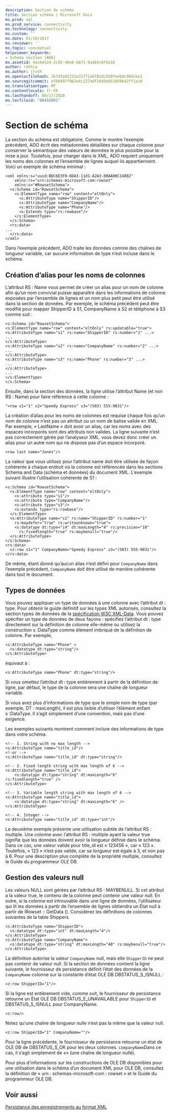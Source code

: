 ```yaml
---
description: Section de schéma
title: Section schéma | Microsoft Docs
ms.prod: sql
ms.prod_service: connectivity
ms.technology: connectivity
ms.custom: ''
ms.date: 01/19/2017
ms.reviewer: ''
ms.topic: conceptual
helpviewer_keywords:
- Schema section [ADO]
ms.assetid: 4ac6e524-2c92-48e8-b871-0a4b5c8fda18
author: rothja
ms.author: jroth
ms.openlocfilehash: 2b7d3a82231e31771a6f01dc558feebdc98dcbe1
ms.sourcegitcommit: e700497f962e4c2274df16d9e651059b42ff1a10
ms.translationtype: MT
ms.contentlocale: fr-FR
ms.lasthandoff: 08/17/2020
ms.locfileid: "88452891"
---
```

# <a name="schema-section"></a>Section de schéma
La section du schéma est obligatoire. Comme le montre l’exemple précédent, ADO écrit des métadonnées détaillées sur chaque colonne pour conserver la sémantique des valeurs de données le plus possible pour la mise à jour. Toutefois, pour charger dans le XML, ADO requiert uniquement les noms des colonnes et l’ensemble de lignes auquel ils appartiennent. Voici un exemple de schéma minimal :  
  
```  
<xml xmlns:s="uuid:BDC6E3F0-6DA3-11d1-A2A3-00AA00C14882"  
    xmlns:rs="urn:schemas-microsoft-com:rowset"  
    xmlns:z="#RowsetSchema">  
  <s:Schema id="RowsetSchema">  
    <s:ElementType name="row" content="eltOnly">  
      <s:AttributeType name="ShipperID"/>  
      <s:AttributeType name="CompanyName"/>  
      <s:AttributeType name="Phone"/>  
      <s:Extends type="rs:rowbase"/>  
    </s:ElementType>  
  </s:Schema>  
  <rs:data>  
...  
  </rs:data>  
</xml>  
```  
  
 Dans l’exemple précédent, ADO traite les données comme des chaînes de longueur variable, car aucune information de type n’est incluse dans le schéma.  
  
## <a name="creating-aliases-for-column-names"></a>Création d’alias pour les noms de colonnes  
 L’attribut RS : Name vous permet de créer un alias pour un nom de colonne afin qu’un nom convivial puisse apparaître dans les informations de colonne exposées par l’ensemble de lignes et un nom plus petit peut être utilisé dans la section de données. Par exemple, le schéma précédent peut être modifié pour mapper ShipperID à S1, CompanyName à S2 et téléphone à S3 comme suit :  
  
```  
<s:Schema id="RowsetSchema">   
<s:ElementType name="row" content="eltOnly" rs:updatable="true">   
<s:AttributeType name="s1" rs:name="ShipperID" rs:number="1" ...>   
...  
</s:AttributeType>   
<s:AttributeType name="s2" rs:name="CompanyName" rs:number="2" ...>   
...  
</s:AttributeType>   
<s:AttributeType name="s3" rs:name="Phone" rs:number="3" ...>   
...  
</s:AttributeType>   
...  
</s:ElementType>   
</s:Schema>  
```  
  
 Ensuite, dans la section des données, la ligne utilise l’attribut Name (et non RS : Name) pour faire référence à cette colonne :  
  
```  
"<row s1="1" s2="Speedy Express" s3="(503) 555-9831"/>  
```  
  
 La création d’alias pour les noms de colonnes est requise chaque fois qu’un nom de colonne n’est pas un attribut ou un nom de balise valide en XML. Par exemple, « LastName » doit avoir un alias, car les noms avec des espaces incorporés sont des attributs non valides. La ligne suivante n’est pas correctement gérée par l’analyseur XML. vous devez donc créer un alias pour un autre nom qui ne dispose pas d’un espace incorporé.  
  
```  
<row last name="Jones"/>  
```  
  
 La valeur que vous utilisez pour l’attribut name doit être utilisée de façon cohérente à chaque endroit où la colonne est référencée dans les sections Schema and Data (schéma et données) du document XML. L’exemple suivant illustre l’utilisation cohérente de S1 :  
  
```  
<s:Schema id="RowsetSchema">  
  <s:ElementType name="row" content="eltOnly">  
    <s:attribute type="s1"/>  
    <s:attribute type="CompanyName"/>  
    <s:attribute type="s3"/>  
    <s:extends type="rs:rowbase"/>  
  </s:ElementType>  
  <s:AttributeType name="s1" rs:name="ShipperID" rs:number="1"   
    rs:maydefer="true" rs:writeunknown="true">  
    <s:datatype dt:type="i4" dt:maxLength="4" rs:precision="10"   
      rs:fixedlength="true" rs:maybenull="true"/>  
  </s:AttributeType>  
</s:Schema>  
<rs:data>  
  <z:row s1="1" CompanyName="Speedy Express" s3="(503) 555-9831"/>  
</rs:data>  
```  
  
 De même, étant donné qu’aucun alias n’est défini pour `CompanyName` dans l’exemple précédent, `CompanyName` doit être utilisé de manière cohérente dans tout le document.  
  
## <a name="data-types"></a>Types de données  
 Vous pouvez appliquer un type de données à une colonne avec l’attribut dt : type. Pour obtenir le guide définitif sur les types XML autorisés, consultez la section types de données de la [spécification W3C XML-Data](http://www.w3.org/TR/1998/NOTE-XML-data/). Vous pouvez spécifier un type de données de deux façons : spécifiez l’attribut dt : type directement sur la définition de colonne elle-même ou utilisez la construction s :DataType comme élément imbriqué de la définition de colonne. Par exemple,  
  
```  
<s:AttributeType name="Phone" >  
  <s:datatype dt:type="string"/>  
</s:AttributeType>  
```  
  
 équivaut à :  
  
```  
<s:AttributeType name="Phone" dt:type="string"/>  
```  
  
 Si vous omettez l’attribut dt : type entièrement à partir de la définition de ligne, par défaut, le type de la colonne sera une chaîne de longueur variable.  
  
 Si vous avez plus d’informations de type que le simple nom de type (par exemple, DT : maxLength), il est plus lisible d’utiliser l’élément enfant s :DataType. Il s’agit simplement d’une convention, mais pas d’une exigence.  
  
 Les exemples suivants montrent comment inclure des informations de type dans votre schéma.  
  
```  
<!-- 1. String with no max length -->  
<s:AttributeType name="title_id"/>  
<!-or -->  
<s:AttributeType name="title_id" dt:type="string"/>  
  
<!-- 2. Fixed length string with max length of 6 -->  
<s:AttributeType name="title_id">  
    <s:datatype dt:type="string" dt:maxLength="6" rs:fixedlength="true" />  
</s:AttributeType>  
  
<!-- 3. Variable length string with max length of 6 -->  
<s:AttributeType name="title_id">  
    <s:datatype dt:type="string" dt:maxLength="6" />  
</s:AttributeType>  
  
<!-- 4. Integer -->  
<s:AttributeType name="title_id" dt:type="int"/>  
```  
  
 Le deuxième exemple présente une utilisation subtile de l’attribut RS : multiple. Une colonne avec l’attribut RS : multiple ayant la valeur true signifie que les données doivent avoir la longueur définie dans le schéma. Dans ce cas, une valeur valide pour title_id est « 123456 », car « 123 ». Toutefois, « 123 » n’est pas valide, car sa longueur est égale à 3, et non pas à 6. Pour une description plus complète de la propriété multiple, consultez le Guide du programmeur OLE DB.  
  
## <a name="handling-nulls"></a>Gestion des valeurs null  
 Les valeurs NULL sont gérées par l’attribut RS : MAYBENULL. Si cet attribut a la valeur true, le contenu de la colonne peut contenir une valeur null. En outre, si la colonne est introuvable dans une ligne de données, l’utilisateur qui lit les données à partir de l’ensemble de lignes obtiendra un État null à partir de IRowset :: GetData (). Considérez les définitions de colonnes suivantes de la table Shippers.  
  
```  
<s:AttributeType name="ShipperID">  
  <s:datatype dt:type="int" dt:maxLength="4"/>  
</s:AttributeType>  
<s:AttributeType name="CompanyName">  
  <s:datatype dt:type="string" dt:maxLength="40" rs:maybenull="true"/>  
</s:AttributeType>  
```  
  
 La définition autorise la valeur `CompanyName` null, mais elle `ShipperID` ne peut pas contenir de valeur null. Si la section de données contient la ligne suivante, le fournisseur de persistance définit l’état des données de la `CompanyName` colonne sur la constante d’état OLE DB DBSTATUS_S_ISNULL :  
  
```  
<z:row ShipperID="1"/>  
```  
  
 Si la ligne est entièrement vide, comme suit, le fournisseur de persistance retourne un État OLE DB DBSTATUS_E_UNAVAILABLE pour `ShipperID` et DBSTATUS_S_ISNULL pour CompanyName.  
  
```  
<z:row/>   
```  
  
 Notez qu’une chaîne de longueur nulle n’est pas la même que la valeur null.  
  
```  
<z:row ShipperID="1" CompanyName=""/>  
```  
  
 Pour la ligne précédente, le fournisseur de persistance retourne un état de OLE DB de DBSTATUS_S_OK pour les deux colonnes. `CompanyName`Dans ce cas, il s’agit simplement de «» (une chaîne de longueur nulle).  
  
 Pour plus d’informations sur les constructions de OLE DB disponibles pour une utilisation dans le schéma d’un document XML pour OLE DB, consultez la définition de « urn : schemas-microsoft-com : rowset » et le Guide du programmeur OLE DB.  
  
## <a name="see-also"></a>Voir aussi  
 [Persistance des enregistrements au format XML](../../../ado/guide/data/persisting-records-in-xml-format.md)
